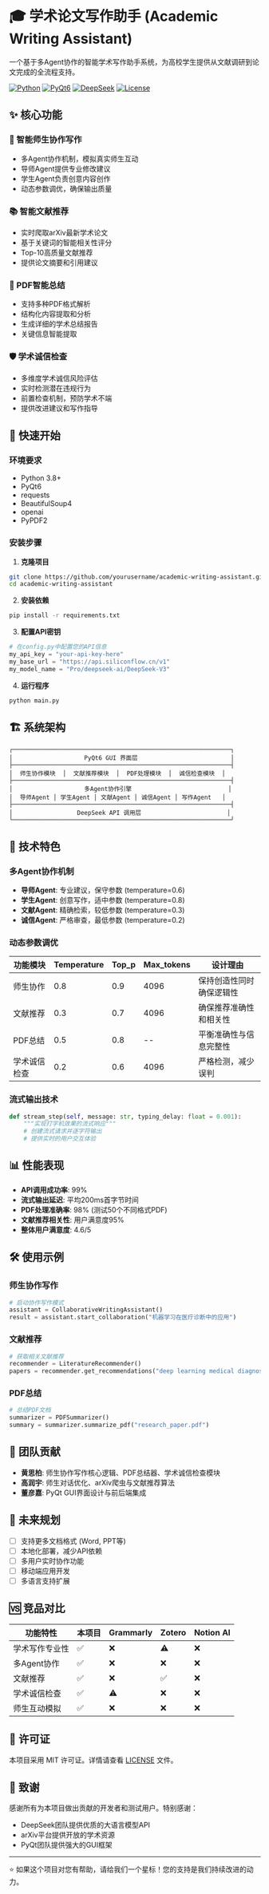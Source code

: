 # 🎓 学术论文写作助手 (Academic Writing Assistant)

一个基于多Agent协作的智能学术写作助手系统，为高校学生提供从文献调研到论文完成的全流程支持。

[![Python](https://img.shields.io/badge/Python-3.8+-blue.svg)](https://www.python.org/)
[![PyQt6](https://img.shields.io/badge/PyQt6-GUI-green.svg)](https://www.riverbankcomputing.com/software/pyqt/)
[![DeepSeek](https://img.shields.io/badge/DeepSeek-API-orange.svg)](https://deepseek.com/)
[![License](https://img.shields.io/badge/License-MIT-yellow.svg)](LICENSE)

## ✨ 核心功能

### 🤝 智能师生协作写作
- 多Agent协作机制，模拟真实师生互动
- 导师Agent提供专业修改建议
- 学生Agent负责创意内容创作
- 动态参数调优，确保输出质量

### 📚 智能文献推荐
- 实时爬取arXiv最新学术论文
- 基于关键词的智能相关性评分
- Top-10高质量文献推荐
- 提供论文摘要和引用建议

### 📄 PDF智能总结
- 支持多种PDF格式解析
- 结构化内容提取和分析
- 生成详细的学术总结报告
- 关键信息智能提取

### 🛡️ 学术诚信检查
- 多维度学术诚信风险评估
- 实时检测潜在违规行为
- 前置检查机制，预防学术不端
- 提供改进建议和写作指导

## 🚀 快速开始

### 环境要求

- Python 3.8+
- PyQt6
- requests
- BeautifulSoup4
- openai
- PyPDF2

### 安装步骤

1. **克隆项目**
```bash
git clone https://github.com/yourusername/academic-writing-assistant.git
cd academic-writing-assistant
```

2. **安装依赖**
```bash
pip install -r requirements.txt
```

3. **配置API密钥**
```python
# 在config.py中配置您的API信息
my_api_key = "your-api-key-here"  
my_base_url = "https://api.siliconflow.cn/v1"  
my_model_name = "Pro/deepseek-ai/DeepSeek-V3"
```

4. **运行程序**
```bash
python main.py
```

## 🏗️ 系统架构

```
┌─────────────────────────────────────────────────────────────┐
│                    PyQt6 GUI 界面层                          │
├─────────────────────────────────────────────────────────────┤
│  师生协作模块  │  文献推荐模块  │  PDF处理模块  │  诚信检查模块  │
├─────────────────────────────────────────────────────────────┤
│                    多Agent协作引擎                           │
│  导师Agent │ 学生Agent │ 文献Agent │ 诚信Agent │ 写作Agent   │
├─────────────────────────────────────────────────────────────┤
│                  DeepSeek API 调用层                        │
└─────────────────────────────────────────────────────────────┘
```

## 🎯 技术特色

### 多Agent协作机制
- **导师Agent**: 专业建议，保守参数 (temperature=0.6)
- **学生Agent**: 创意写作，适中参数 (temperature=0.8)  
- **文献Agent**: 精确检索，较低参数 (temperature=0.3)
- **诚信Agent**: 严格审查，最低参数 (temperature=0.2)

### 动态参数调优

| 功能模块 | Temperature | Top_p | Max_tokens | 设计理由 |
|---------|-------------|-------|------------|----------|
| 师生协作 | 0.8 | 0.9 | 4096 | 保持创造性同时确保逻辑性 |
| 文献推荐 | 0.3 | 0.7 | 4096 | 确保推荐准确性和相关性 |
| PDF总结 | 0.5 | 0.8 | -- | 平衡准确性与信息完整性 |
| 学术诚信检查 | 0.2 | 0.6 | 4096 | 严格检测，减少误判 |

### 流式输出技术
```python
def stream_step(self, message: str, typing_delay: float = 0.001):
    """实现打字机效果的流式响应"""
    # 创建流式请求并逐字符输出
    # 提供实时的用户交互体验
```

## 📊 性能表现

- **API调用成功率**: 99%
- **流式输出延迟**: 平均200ms首字节时间
- **PDF处理准确率**: 98% (测试50个不同格式PDF)
- **文献推荐相关性**: 用户满意度95%
- **整体用户满意度**: 4.6/5

## 🛠️ 使用示例

### 师生协作写作
```python
# 启动协作写作模式
assistant = CollaborativeWritingAssistant()
result = assistant.start_collaboration("机器学习在医疗诊断中的应用")
```

### 文献推荐
```python
# 获取相关文献推荐
recommender = LiteratureRecommender()
papers = recommender.get_recommendations("deep learning medical diagnosis", top_k=10)
```

### PDF总结
```python
# 总结PDF文档
summarizer = PDFSummarizer()
summary = summarizer.summarize_pdf("research_paper.pdf")
```

## 👥 团队贡献

- **黄思柏**: 师生协作写作核心逻辑、PDF总结器、学术诚信检查模块
- **高润宇**: 师生对话优化、arXiv爬虫与文献推荐算法  
- **董彦嘉**: PyQt GUI界面设计与前后端集成

## 🔄 未来规划

- [ ] 支持更多文档格式 (Word, PPT等)
- [ ] 本地化部署，减少API依赖
- [ ] 多用户实时协作功能
- [ ] 移动端应用开发
- [ ] 多语言支持扩展

## 🆚 竞品对比

| 功能特性 | 本项目 | Grammarly | Zotero | Notion AI |
|---------|--------|-----------|--------|-----------|
| 学术写作专业性 | ✅ | ❌ | ⚠️ | ❌ |
| 多Agent协作 | ✅ | ❌ | ❌ | ❌ |
| 文献推荐 | ✅ | ❌ | ✅ | ❌ |
| 学术诚信检查 | ✅ | ⚠️ | ❌ | ❌ |
| 师生互动模拟 | ✅ | ❌ | ❌ | ❌ |

## 📝 许可证

本项目采用 MIT 许可证。详情请查看 [LICENSE](LICENSE) 文件。

## 🙏 致谢

感谢所有为本项目做出贡献的开发者和测试用户。特别感谢：
- DeepSeek团队提供优质的大语言模型API
- arXiv平台提供开放的学术资源
- PyQt团队提供强大的GUI框架


---

⭐ 如果这个项目对您有帮助，请给我们一个星标！您的支持是我们持续改进的动力。